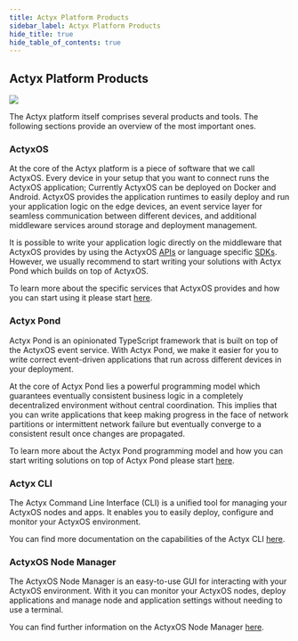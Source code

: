 ```yaml
---
title: Actyx Platform Products
sidebar_label: Actyx Platform Products
hide_title: true
hide_table_of_contents: true
---
```


## Actyx Platform Products

![](/images/home/actyx_products.png)

The Actyx platform itself comprises several products and tools.
The following sections provide an overview of the most important ones.

### ActyxOS

At the core of the Actyx platform is a piece of software that we call ActyxOS.
Every device in your setup that you want to connect runs the ActyxOS application; Currently ActyxOS can be deployed on Docker and Android.
ActyxOS provides the application runtimes to easily deploy and run your application logic on the edge devices, an event service layer for seamless communication between different devices, and additional middleware services around storage and deployment management.

It is possible to write your application logic directly on the middleware that ActyxOS provides by using the ActyxOS [APIs](os/api/event-service.md) or language specific [SDKs](os/sdks/js-ts.md).
However, we usually recommend to start writing your solutions with Actyx Pond which builds on top of ActyxOS.

To learn more about the specific services that ActyxOS provides and how you can start using it please start [here](os/introduction.md).

### Actyx Pond

Actyx Pond is an opinionated TypeScript framework that is built on top of the ActyxOS event service.
With Actyx Pond, we make it easier for you to write correct event-driven applications that run across different devices in your deployment.

At the core of Actyx Pond lies a powerful programming model which guarantees eventually consistent business logic in a completely decentralized environment without central coordination.
This implies that you can write applications that keep making progress in the face of network partitions or intermittent network failure but eventually converge to a consistent result once changes are propagated.

To learn more about the Actyx Pond programming model and how you can start writing solutions on top of Actyx Pond please start [here](pond/getting-started.md).

### Actyx CLI

The Actyx Command Line Interface (CLI) is a unified tool for managing your ActyxOS nodes and apps.
It enables you to easily deploy, configure and monitor your ActyxOS environment.

You can find more documentation on the capabilities of the Actyx CLI [here](cli/getting-started.md).

### ActyxOS Node Manager

The ActyxOS Node Manager is an easy-to-use GUI for interacting with your ActyxOS environment.
With it you can monitor your ActyxOS nodes, deploy applications and manage node and application settings without needing to use a terminal.

You can find further information on the ActyxOS Node Manager [here](os/tools/node-manager.md).
